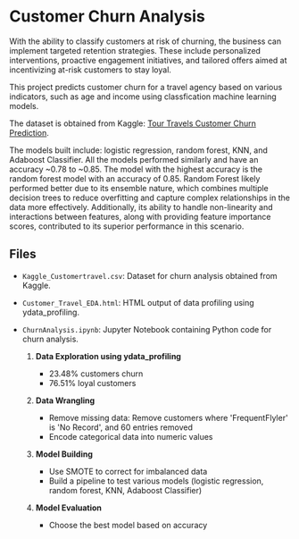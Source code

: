 # Customer Churn Analysis

With the ability to classify customers at risk of churning, the business can implement targeted retention strategies. These include personalized interventions, proactive engagement initiatives, and tailored offers aimed at incentivizing at-risk customers to stay loyal.

This project predicts customer churn for a travel agency based on various indicators, such as age and income using classfication machine learning models. 

The dataset is obtained from Kaggle: [Tour Travels Customer Churn Prediction](https://www.kaggle.com/datasets/tejashvi14/tour-travels-customer-churn-prediction). 

The models built include: logistic regression, random forest, KNN, and Adaboost Classifier. All the models performed similarly and have an accuracy ~0.78 to ~0.85. The model with the highest accuracy is the random forest model with an accuracy of 0.85. Random Forest likely performed better due to its ensemble nature, which combines multiple decision trees to reduce overfitting and capture complex relationships in the data more effectively. Additionally, its ability to handle non-linearity and interactions between features, along with providing feature importance scores, contributed to its superior performance in this scenario.

## Files

- `Kaggle_Customertravel.csv`: Dataset for churn analysis obtained from Kaggle.
- `Customer_Travel_EDA.html`: HTML output of data profiling using ydata_profiling.
- `ChurnAnalysis.ipynb`: Jupyter Notebook containing Python code for churn analysis.

   1. **Data Exploration using ydata_profiling**
      - 23.48% customers churn
      - 76.51% loyal customers
   
   2. **Data Wrangling**
      - Remove missing data: Remove customers where 'FrequentFlyler' is 'No Record', and 60 entries removed
      - Encode categorical data into numeric values
   
   3. **Model Building**
      - Use SMOTE to correct for imbalanced data
      - Build a pipeline to test various models (logistic regression, random forest, KNN, Adaboost Classifier)
   
   4. **Model Evaluation**
      - Choose the best model based on accuracy




